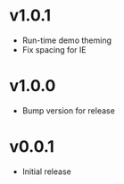 v1.0.1
==================
* Run-time demo theming
* Fix spacing for IE

v1.0.0
==================
* Bump version for release

v0.0.1
==================
* Initial release
